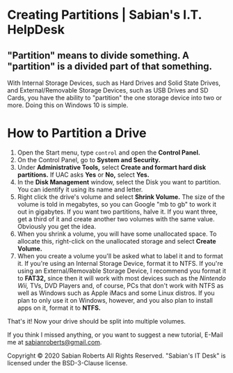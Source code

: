 # Creating Partitions | Sabian's I.T. HelpDesk
## "Partition" means to divide something. A "partition" is a divided part of that something.

With Internal Storage Devices, such as Hard Drives and Solid State Drives, and External/Removable Storage Devices, such as USB Drives and SD Cards, you have the ability to "partition" the one storage device into two or more. Doing this on Windows 10 is simple.

# How to Partition a Drive
1. Open the Start menu, type `control` and open the **Control Panel.**
2. On the Control Panel, go to **System and Security.**
3. Under **Administrative Tools,** select **Create and formart hard disk partitions.** If UAC asks **Yes** or **No,** select **Yes.**
4. In the **Disk Management** window, select the Disk you want to partition. You can identify it using its name and letter.
5. Right click the drive's volume and select **Shrink Volume.** 
The size of the volume is told in megabytes, so you can Google "mb to gb" to work it out in gigabytes. If you want two partitions, halve it. If you want three, get a third of it and create another two volumes with the same value. Obviously you get the idea.
6. When you shrink a volume, you will have some unallocated space. To allocate this, right-click on the unallocated storage and select **Create Volume.**
7. When you create a volume you'll be asked what to label it and to format it. If you're using an Internal Storage Device, format it to NTFS. If you're using an External/Removable Storage Device, I recommend you format it to **FAT32,** since then it will work with most devices such as the *Nintendo Wii,* TVs, DVD Players and, of course, PCs that don't work with NTFS as well as Windows such as Apple iMacs and some Linux distros. If you plan to only use it on Windows, however, and you also plan to install apps on it, format it to **NTFS.**

That's it! Now your drive should be split into multiple volumes.

If you think I missed anything, or you want to suggest a new tutorial, E-Mail me at [sabianroberts@gmail.com](sabianroberts@gmail.com).

Copyright © 2020 Sabian Roberts All Rights Reserved. "Sabian's IT Desk" is licensed under the BSD-3-Clause license.
